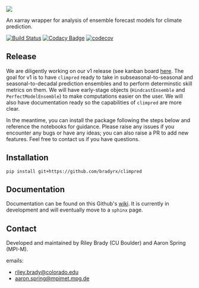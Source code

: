 ![](https://i.imgur.com/HPOdOsR.png)

An xarray wrapper for analysis of ensemble forecast models for climate prediction.

[![Build Status](https://travis-ci.org/bradyrx/climpred.svg?branch=master)](https://travis-ci.org/bradyrx/climpred)
[![Codacy Badge](https://api.codacy.com/project/badge/Grade/a532752e9e814c6e895694463f307cd9)](https://www.codacy.com/app/bradyrx/climpred?utm_source=github.com&utm_medium=referral&utm_content=bradyrx/climpred&utm_campaign=Badge_Grade)
[![codecov](https://codecov.io/gh/bradyrx/climpred/branch/master/graph/badge.svg)](https://codecov.io/gh/bradyrx/climpred)

## Release

We are diligently working on our v1 release (see kanban board [here](https://github.com/bradyrx/climpred/projects/2]). The goal for v1 is to have `climpred` ready to take in subseasonal-to-seasonal and seasonal-to-decadal prediction ensembles and to perform determinstic skill metrics on them. We will have early-stage objects (`HindcastEnsemble` and `PerfectModelEnsemble`) to make computations easier on the user. We will also have documentation ready so the capabilities of `climpred` are more clear.

In the meantime, you can install the package following the steps below and reference the notebooks for guidance. Please raise any issues if you encounter any bugs or have any ideas; you can also raise a PR to add new features. Feel free to contact us if you have questions.

## Installation

```shell
pip install git+https://github.com/bradyrx/climpred
```

## Documentation

Documentation can be found on this Github's [wiki](https://github.com/bradyrx/climpred/wiki). It is currently in development and will eventually move to a `sphinx` page.

## Contact

Developed and maintained by Riley Brady (CU Boulder) and Aaron Spring (MPI-M).

emails:

-   riley.brady@colorado.edu
-   aaron.spring@mpimet.mpg.de
